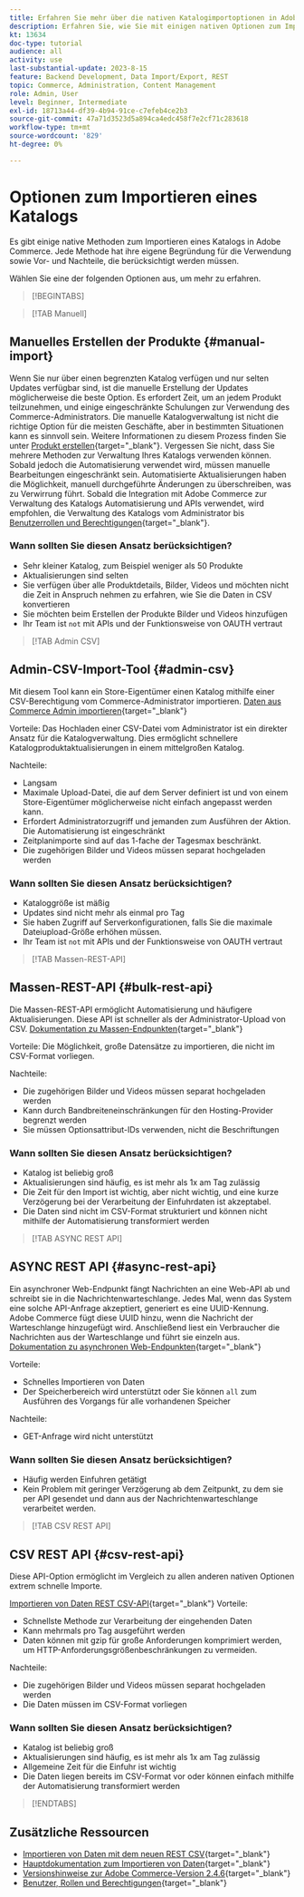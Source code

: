 ```yaml
---
title: Erfahren Sie mehr über die nativen Katalogimportoptionen in Adobe Commerce
description: Erfahren Sie, wie Sie mit einigen nativen Optionen zum Importieren Ihres Katalogs in Ihren Adobe Commerce Store vorgehen können.
kt: 13634
doc-type: tutorial
audience: all
activity: use
last-substantial-update: 2023-8-15
feature: Backend Development, Data Import/Export, REST
topic: Commerce, Administration, Content Management
role: Admin, User
level: Beginner, Intermediate
exl-id: 18713a44-df39-4b94-91ce-c7efeb4ce2b3
source-git-commit: 47a71d3523d5a894ca4edc458f7e2cf71c283618
workflow-type: tm+mt
source-wordcount: '829'
ht-degree: 0%

---
```


# Optionen zum Importieren eines Katalogs

Es gibt einige native Methoden zum Importieren eines Katalogs in Adobe Commerce. Jede Methode hat ihre eigene Begründung für die Verwendung sowie Vor- und Nachteile, die berücksichtigt werden müssen.

Wählen Sie eine der folgenden Optionen aus, um mehr zu erfahren.

>[!BEGINTABS]

>[!TAB Manuell]

## Manuelles Erstellen der Produkte {#manual-import}

Wenn Sie nur über einen begrenzten Katalog verfügen und nur selten Updates verfügbar sind, ist die manuelle Erstellung der Updates möglicherweise die beste Option. Es erfordert Zeit, um an jedem Produkt teilzunehmen, und einige eingeschränkte Schulungen zur Verwendung des Commerce-Administrators. Die manuelle Katalogverwaltung ist nicht die richtige Option für die meisten Geschäfte, aber in bestimmten Situationen kann es sinnvoll sein. Weitere Informationen zu diesem Prozess finden Sie unter [Produkt erstellen](https://experienceleague.adobe.com/docs/commerce-admin/catalog/products/product-create.html){target="_blank"}. Vergessen Sie nicht, dass Sie mehrere Methoden zur Verwaltung Ihres Katalogs verwenden können. Sobald jedoch die Automatisierung verwendet wird, müssen manuelle Bearbeitungen eingeschränkt sein. Automatisierte Aktualisierungen haben die Möglichkeit, manuell durchgeführte Änderungen zu überschreiben, was zu Verwirrung führt. Sobald die Integration mit Adobe Commerce zur Verwaltung des Katalogs Automatisierung und APIs verwendet, wird empfohlen, die Verwaltung des Katalogs vom Administrator bis [Benutzerrollen und Berechtigungen](https://experienceleague.adobe.com/docs/commerce-admin/systems/user-accounts/permissions-user-roles.html){target="_blank"}.



### Wann sollten Sie diesen Ansatz berücksichtigen?

- Sehr kleiner Katalog, zum Beispiel weniger als 50 Produkte
- Aktualisierungen sind selten
- Sie verfügen über alle Produktdetails, Bilder, Videos und möchten nicht die Zeit in Anspruch nehmen zu erfahren, wie Sie die Daten in CSV konvertieren
- Sie möchten beim Erstellen der Produkte Bilder und Videos hinzufügen
- Ihr Team ist `not` mit APIs und der Funktionsweise von OAUTH vertraut



>[!TAB Admin CSV]

## Admin-CSV-Import-Tool {#admin-csv}

Mit diesem Tool kann ein Store-Eigentümer einen Katalog mithilfe einer CSV-Berechtigung vom Commerce-Administrator importieren.
[Daten aus Commerce Admin importieren](https://experienceleague.adobe.com/docs/commerce-admin/systems/data-transfer/import/data-import.html){target="_blank"}

Vorteile: Das Hochladen einer CSV-Datei vom Administrator ist ein direkter Ansatz für die Katalogverwaltung. Dies ermöglicht schnellere Katalogproduktaktualisierungen in einem mittelgroßen Katalog.

Nachteile:

- Langsam
- Maximale Upload-Datei, die auf dem Server definiert ist und von einem Store-Eigentümer möglicherweise nicht einfach angepasst werden kann.
- Erfordert Administratorzugriff und jemanden zum Ausführen der Aktion. Die Automatisierung ist eingeschränkt
- Zeitplanimporte sind auf das 1-fache der Tagesmax beschränkt.
- Die zugehörigen Bilder und Videos müssen separat hochgeladen werden



### Wann sollten Sie diesen Ansatz berücksichtigen?

- Kataloggröße ist mäßig
- Updates sind nicht mehr als einmal pro Tag
- Sie haben Zugriff auf Serverkonfigurationen, falls Sie die maximale Dateiupload-Größe erhöhen müssen.
- Ihr Team ist `not` mit APIs und der Funktionsweise von OAUTH vertraut



>[!TAB Massen-REST-API]

## Massen-REST-API {#bulk-rest-api}

Die Massen-REST-API ermöglicht Automatisierung und häufigere Aktualisierungen. Diese API ist schneller als der Administrator-Upload von CSV.
[Dokumentation zu Massen-Endpunkten](https://developer.adobe.com/commerce/webapi/rest/use-rest/bulk-endpoints/){target="_blank"}

Vorteile: Die Möglichkeit, große Datensätze zu importieren, die nicht im CSV-Format vorliegen.

Nachteile:

- Die zugehörigen Bilder und Videos müssen separat hochgeladen werden
- Kann durch Bandbreiteneinschränkungen für den Hosting-Provider begrenzt werden
- Sie müssen Optionsattribut-IDs verwenden, nicht die Beschriftungen



### Wann sollten Sie diesen Ansatz berücksichtigen?

- Katalog ist beliebig groß
- Aktualisierungen sind häufig, es ist mehr als 1x am Tag zulässig
- Die Zeit für den Import ist wichtig, aber nicht wichtig, und eine kurze Verzögerung bei der Verarbeitung der Einfuhrdaten ist akzeptabel.
- Die Daten sind nicht im CSV-Format strukturiert und können nicht mithilfe der Automatisierung transformiert werden



>[!TAB ASYNC REST API]

## ASYNC REST API {#async-rest-api}

Ein asynchroner Web-Endpunkt fängt Nachrichten an eine Web-API ab und schreibt sie in die Nachrichtenwarteschlange. Jedes Mal, wenn das System eine solche API-Anfrage akzeptiert, generiert es eine UUID-Kennung. Adobe Commerce fügt diese UUID hinzu, wenn die Nachricht der Warteschlange hinzugefügt wird. Anschließend liest ein Verbraucher die Nachrichten aus der Warteschlange und führt sie einzeln aus.
[Dokumentation zu asynchronen Web-Endpunkten](https://developer.adobe.com/commerce/webapi/rest/use-rest/asynchronous-web-endpoints/){target="_blank"}

Vorteile:

- Schnelles Importieren von Daten
- Der Speicherbereich wird unterstützt oder Sie können `all` zum Ausführen des Vorgangs für alle vorhandenen Speicher

Nachteile:

- GET-Anfrage wird nicht unterstützt

### Wann sollten Sie diesen Ansatz berücksichtigen?

- Häufig werden Einfuhren getätigt
- Kein Problem mit geringer Verzögerung ab dem Zeitpunkt, zu dem sie per API gesendet und dann aus der Nachrichtenwarteschlange verarbeitet werden.



>[!TAB CSV REST API]

## CSV REST API {#csv-rest-api}

Diese API-Option ermöglicht im Vergleich zu allen anderen nativen Optionen extrem schnelle Importe.

[Importieren von Daten REST CSV-API](https://developer.adobe.com/commerce/webapi/rest/modules/import/){target="_blank"}
Vorteile:

- Schnellste Methode zur Verarbeitung der eingehenden Daten
- Kann mehrmals pro Tag ausgeführt werden
- Daten können mit gzip für große Anforderungen komprimiert werden, um HTTP-Anforderungsgrößenbeschränkungen zu vermeiden.

Nachteile:

- Die zugehörigen Bilder und Videos müssen separat hochgeladen werden
- Die Daten müssen im CSV-Format vorliegen

### Wann sollten Sie diesen Ansatz berücksichtigen?

- Katalog ist beliebig groß
- Aktualisierungen sind häufig, es ist mehr als 1x am Tag zulässig
- Allgemeine Zeit für die Einfuhr ist wichtig
- Die Daten liegen bereits im CSV-Format vor oder können einfach mithilfe der Automatisierung transformiert werden



>[!ENDTABS]

## Zusätzliche Ressourcen

- [Importieren von Daten mit dem neuen REST CSV](https://developer.adobe.com/commerce/webapi/rest/modules/import/){target="_blank"}
- [Hauptdokumentation zum Importieren von Daten](https://experienceleague.adobe.com/docs/commerce-admin/systems/data-transfer/import/data-import.html){target="_blank"}
- [Versionshinweise zur Adobe Commerce-Version 2.4.6](https://experienceleague.adobe.com/docs/commerce-operations/release/notes/adobe-commerce/2-4-6.html){target="_blank"}
- [Benutzer, Rollen und Berechtigungen](../site-management/users-roles-permissions.md){target="_blank"}
